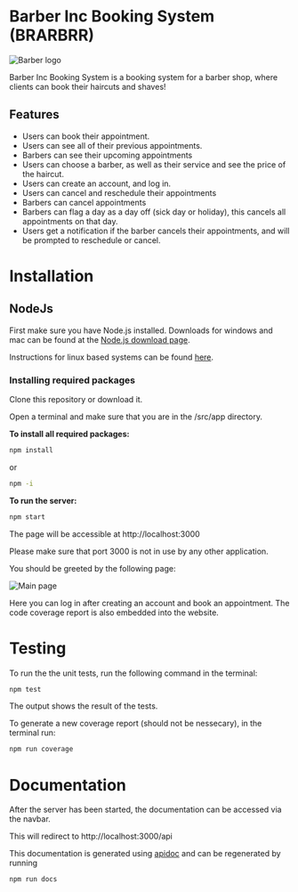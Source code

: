 # Barber Inc Booking System (BRARBRR)
![Barber logo](https://i.ibb.co/w7JP8yN/a-logo-for-a-barber-shop-website-Seed-8844381-Steps-50-Guidance-7-5.png) 

Barber Inc Booking System is a booking system for a barber shop, where clients can book their haircuts and shaves!

## Features
* Users can book their appointment.
* Users can see all of their previous appointments.
* Barbers can see their upcoming appointments
* Users can choose a barber, as well as their service and see the price of the haircut.
* Users can create an account, and log in.
* Users can cancel and reschedule their appointments
* Barbers can cancel appointments 
* Barbers can flag a day as a day off (sick day or holiday), this cancels all appointments on that day.
* Users get a notification if the barber cancels their appointments, and will be prompted to reschedule or cancel.

# Installation
## NodeJs
First make sure you have Node.js installed. Downloads for windows and mac can be found at the [Node.js download page](https://nodejs.org/en/download/).

Instructions for linux based systems can be found [here](https://nodejs.org/en/download/package-manager/).
### Installing required packages
Clone this repository or download it.

Open a terminal and make sure that you are in the /src/app directory.

**To install all required packages:**
```bash
npm install
```
or
```bash
npm -i
```
**To run the server:**
```bash
npm start
```
The page will be accessible at http://localhost:3000

Please make sure that port 3000 is not in use by any other application.

You should be greeted by the following page:

![Main page](https://i.ibb.co/Dz17Dd9/barbershop.jpg)

Here you can log in after creating an account and book an appointment.
The code coverage report is also embedded into the website. 

# Testing
To run the the unit tests, run the following command in the terminal: 
```bash
npm test
```
The output shows the result of the tests.

To generate a new coverage report (should not be nessecary), in the terminal run:
```bash
npm run coverage
```
# Documentation
After the server has been started, the documentation can be accessed via the navbar.

This will redirect to http://localhost:3000/api

This documentation is generated using  [apidoc](https://apidocjs.com/) and can be regenerated by running
```bash
npm run docs
```
